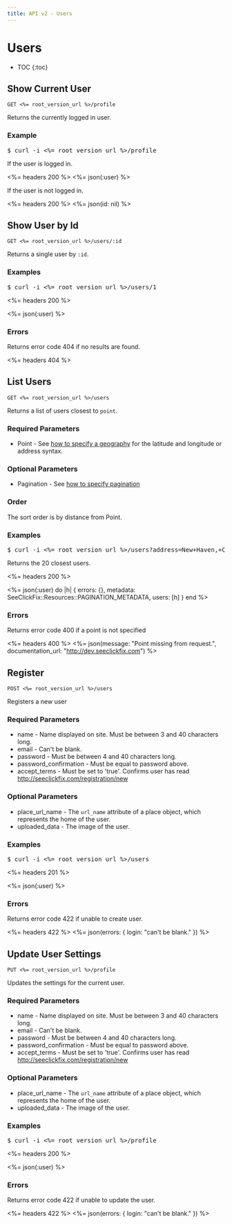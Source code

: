 ```yaml
---
title: API v2 - Users
---
```


# Users

* TOC
{:toc}

## Show Current User

    GET <%= root_version_url %>/profile

Returns the currently logged in user.

### Example

<pre class="terminal">
$ curl -i <%= root_version_url %>/profile
</pre>

If the user is logged in.

<%= headers 200 %>
<%= json(:user) %>

If the user is not logged in.

<%= headers 200 %>
<%= json(id: nil) %>

## Show User by Id

    GET <%= root_version_url %>/users/:id

Returns a single user by `:id`.

### Examples

<pre class="terminal">
$ curl -i <%= root_version_url %>/users/1
</pre>

<%= headers 200 %>

<%= json(:user) %>

### Errors

Returns error code 404 if no results are found.

<%= headers 404 %>

## List Users

    GET <%= root_version_url %>/users

Returns a list of users closest to `point`.

### Required Parameters

* Point - See <a href="/#geography">how to specify a geography</a> for the latitude and longitude or address syntax.

### Optional Parameters

* Pagination - See <a href="/#pagination">how to specify pagination</a>

### Order

The sort order is by distance from Point.

### Examples

<pre class="terminal">
$ curl -i <%= root_version_url %>/users?address=New+Haven,+CT
</pre>

Returns the 20 closest users.

<%= headers 200 %>

<%= 
  json(:user) do |h| 
    { errors: {},
      metadata: SeeClickFix::Resources::PAGINATION_METADATA,
      users: [h]
    }
  end 
%>

### Errors

Returns error code 400 if a point is not specified

<%= headers 400 %>
<%= json(message: "Point missing from request.", documentation_url: "http://dev.seeclickfix.com") %>

## Register

    POST <%= root_version_url %>/users

Registers a new user

### Required Parameters

* name - Name displayed on site. Must be between 3 and 40 characters long.
* email - Can't be blank.
* password - Must be between 4 and 40 characters long.
* password_confirmation - Must be equal to password above.
* accept_terms - Must be set to 'true'. Confirms user has read <http://seeclickfix.com/registration/new> 

### Optional Parameters

* place_url_name - The `url_name` attribute of a place object, which represents the home of the user.
* uploaded_data - The image of the user.

### Examples

<pre class="terminal">
$ curl -i <%= root_version_url %>/users
</pre>

<%= headers 201 %>

<%= json(:user) %>

### Errors

Returns error code 422 if unable to create user.

<%= headers 422 %>
<%= json(errors: {
  login: "can't be blank."
}) %>

## Update User Settings

    PUT <%= root_version_url %>/profile

Updates the settings for the current user. 

### Required Parameters

* name - Name displayed on site. Must be between 3 and 40 characters long.
* email - Can't be blank.
* password - Must be between 4 and 40 characters long.
* password_confirmation - Must be equal to password above.
* accept_terms - Must be set to 'true'. Confirms user has read <http://seeclickfix.com/registration/new> 

### Optional Parameters

* place_url_name - The `url_name` attribute of a place object, which represents the home of the user.
* uploaded_data - The image of the user.

### Examples

<pre class="terminal">
$ curl -i <%= root_version_url %>/profile
</pre>

<%= headers 200 %>

<%= json(:user) %>

### Errors

Returns error code 422 if unable to update the user.

<%= headers 422 %>
<%= json(errors: {
	login: "can't be blank."
}) %>
